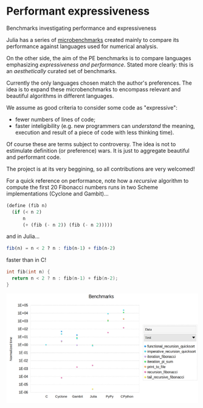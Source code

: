 # Performant expressiveness
Benchmarks investigating performance and expressiveness

Julia has a series of [microbenchmarks](https://julialang.org/benchmarks/) created mainly to compare its performance against languages used for numerical analysis.

On the other side, the aim of the PE benchmarks is to compare languages emphasizing _expressiveness and performance_. Stated more clearly: this is an _aesthetically_ curated set of benchmarks.

Currently the only languages chosen match the author's preferences. The idea is to expand these microbenchmarks to encompass relevant and beautiful algorithms in different languages.

We assume as good criteria to consider some code as "expressive":
- fewer numbers of lines of code;
- faster inteligibility (e.g. new programmers can _understand_ the meaning, execution and result of a piece of code with less thinking time).

Of course these are terms subject to controversy. The idea is not to estimulate definition (or preference) wars. It is just to aggregate beautiful and performant code.

The project is at its very beggining, so all contributions are very welcomed!

For a quick reference on performance, note how a _recursive_ algorithm to compute the first 20 Fibonacci numbers runs in two Scheme implementations (Cyclone and Gambit)...

```Scheme 
(define (fib n)
  (if (< n 2)
      n
      (+ (fib (- n 2)) (fib (- n 2)))))
```
and in Julia...

```Julia
fib(n) = n < 2 ? n : fib(n-1) + fib(n-2)
```
faster than in C!
```C
int fib(int n) {
  return n < 2 ? n : fib(n-1) + fib(n-2);
}
```

![Graph](/benchmarks.png) 
